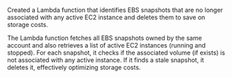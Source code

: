 Created a Lambda function that identifies EBS snapshots that are no longer associated with any active EC2 instance and deletes them to save on storage costs.

The Lambda function fetches all EBS snapshots owned by the same account and also retrieves a list of active EC2 instances (running and stopped). For each snapshot, it checks if the associated volume (if exists) is not associated with any active instance. If it finds a stale snapshot, it deletes it, effectively optimizing storage costs.
